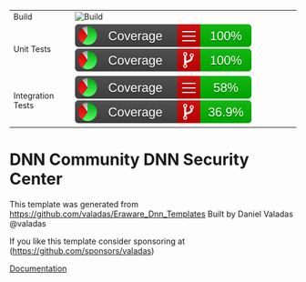 ﻿|               |               |
|:- |:- |
| Build | ![Build](https://github.com/david-poindexter/Dnn.SecurityCenter/actions/workflows/Build.yml/badge.svg) |
| Unit Tests | ![Line Test Coverage](.github/badges/UnitTests/badge_linecoverage.svg) ![Branch Test Coverage](.github/badges/UnitTests/badge_branchcoverage.svg) |
| Integration Tests | ![Integration Tests Line Coverage](.github/badges/IntegrationTests/badge_linecoverage.svg) ![Integration Tests Branch Coverage](.github/badges/IntegrationTests/badge_branchcoverage.svg)

# DNN Community DNN Security Center

This template was generated from https://github.com/valadas/Eraware_Dnn_Templates
Built by Daniel Valadas @valadas

If you like this template consider sponsoring at (https://github.com/sponsors/valadas)

[Documentation](https://david-poindexter.github.io/Dnn.SecurityCenter/index.html)
